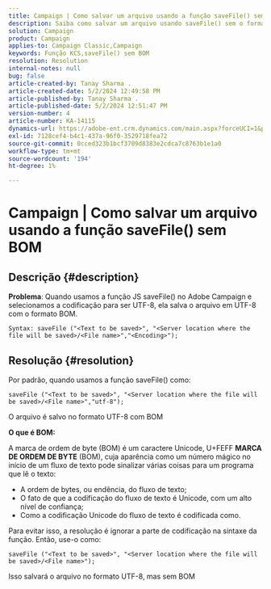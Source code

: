 ```yaml
---
title: Campaign | Como salvar um arquivo usando a função saveFile() sem BOM
description: Saiba como salvar um arquivo usando saveFile() sem o formato BOM.
solution: Campaign
product: Campaign
applies-to: Campaign Classic,Campaign
keywords: Função KCS,saveFile() sem BOM
resolution: Resolution
internal-notes: null
bug: false
article-created-by: Tanay Sharma .
article-created-date: 5/2/2024 12:49:58 PM
article-published-by: Tanay Sharma .
article-published-date: 5/2/2024 12:51:47 PM
version-number: 4
article-number: KA-14115
dynamics-url: https://adobe-ent.crm.dynamics.com/main.aspx?forceUCI=1&pagetype=entityrecord&etn=knowledgearticle&id=6dcb1778-8208-ef11-9f8a-6045bd026dc7
exl-id: 7128cef4-b4c1-437a-96f0-3529718fea72
source-git-commit: 0cced323b1bcf3709d8383e2cdca7c8763b1e1a0
workflow-type: tm+mt
source-wordcount: '194'
ht-degree: 1%

---
```


# Campaign | Como salvar um arquivo usando a função saveFile() sem BOM

## Descrição {#description}


<b>Problema</b>: Quando usamos a função JS saveFile() no Adobe Campaign e selecionamos a codificação para ser UTF-8, ela salva o arquivo em UTF-8 com o formato BOM.


```
Syntax: saveFile ("<Text to be saved>", "<Server location where the file will be saved>/<File name>","<Encoding>");
```



## Resolução {#resolution}


Por padrão, quando usamos a função saveFile() como:


```
saveFile ("<Text to be saved>", "<Server location where the file will be saved>/<File name>","utf-8");
```


O arquivo é salvo no formato UTF-8 com BOM

<b>O que é BOM: </b>

A marca de ordem de byte (BOM) é um caractere Unicode, U+FEFF <b>MARCA DE ORDEM DE BYTE</b> (BOM), cuja aparência como um número mágico no início de um fluxo de texto pode sinalizar várias coisas para um programa que lê o texto:

- A ordem de bytes, ou endência, do fluxo de texto;
- O fato de que a codificação do fluxo de texto é Unicode, com um alto nível de confiança;
- Como a codificação Unicode do fluxo de texto é codificada como.


Para evitar isso, a resolução é ignorar a parte de codificação na sintaxe da função. Então, use-o como:


```
saveFile ("<Text to be saved>", "<Server location where the file will be saved>/<File name>");
```


Isso salvará o arquivo no formato UTF-8, mas sem BOM
